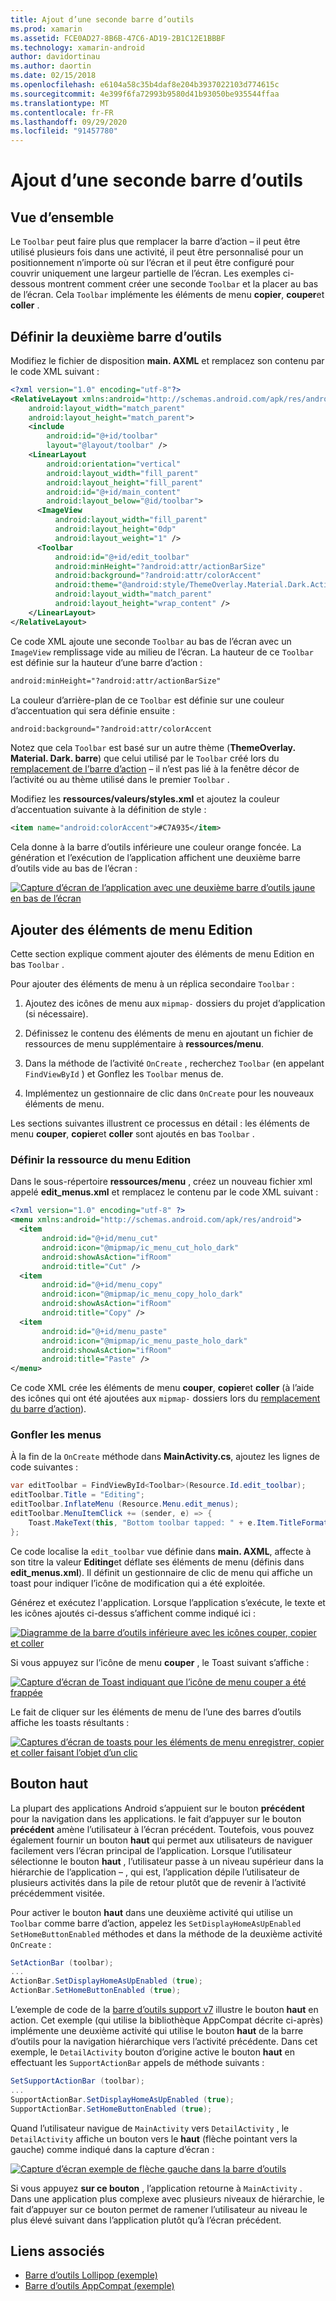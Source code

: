 ```yaml
---
title: Ajout d’une seconde barre d’outils
ms.prod: xamarin
ms.assetid: FCE0AD27-8B6B-47C6-AD19-2B1C12E1BBBF
ms.technology: xamarin-android
author: davidortinau
ms.author: daortin
ms.date: 02/15/2018
ms.openlocfilehash: e6104a58c35b4daf8e204b3937022103d774615c
ms.sourcegitcommit: 4e399f6fa72993b9580d41b93050be935544ffaa
ms.translationtype: MT
ms.contentlocale: fr-FR
ms.lasthandoff: 09/29/2020
ms.locfileid: "91457780"
---
```

# <a name="adding-a-second-toolbar"></a>Ajout d’une seconde barre d’outils

## <a name="overview"></a>Vue d’ensemble 

Le `Toolbar` peut faire plus que remplacer la barre d’action &ndash; il peut être utilisé plusieurs fois dans une activité, il peut être personnalisé pour un positionnement n’importe où sur l’écran et il peut être configuré pour couvrir uniquement une largeur partielle de l’écran. Les exemples ci-dessous montrent comment créer une seconde `Toolbar` et la placer au bas de l’écran. Cela `Toolbar` implémente les éléments de menu **copier**, **couper**et **coller** . 

## <a name="define-the-second-toolbar"></a>Définir la deuxième barre d’outils 

Modifiez le fichier de disposition **main. AXML** et remplacez son contenu par le code XML suivant :

```xml
<?xml version="1.0" encoding="utf-8"?>
<RelativeLayout xmlns:android="http://schemas.android.com/apk/res/android"
    android:layout_width="match_parent"
    android:layout_height="match_parent">
    <include
        android:id="@+id/toolbar"
        layout="@layout/toolbar" />
    <LinearLayout
        android:orientation="vertical"
        android:layout_width="fill_parent"
        android:layout_height="fill_parent"
        android:id="@+id/main_content"
        android:layout_below="@id/toolbar">
      <ImageView
          android:layout_width="fill_parent"
          android:layout_height="0dp"
          android:layout_weight="1" />
      <Toolbar
          android:id="@+id/edit_toolbar"
          android:minHeight="?android:attr/actionBarSize"
          android:background="?android:attr/colorAccent"
          android:theme="@android:style/ThemeOverlay.Material.Dark.ActionBar"
          android:layout_width="match_parent"
          android:layout_height="wrap_content" />
    </LinearLayout>
</RelativeLayout>
```

Ce code XML ajoute une seconde `Toolbar` au bas de l’écran avec un `ImageView` remplissage vide au milieu de l’écran. La hauteur de ce `Toolbar` est définie sur la hauteur d’une barre d’action : 

```xml
android:minHeight="?android:attr/actionBarSize"
```

La couleur d’arrière-plan de ce `Toolbar` est définie sur une couleur d’accentuation qui sera définie ensuite :

```xml
android:background="?android:attr/colorAccent
```

Notez que cela `Toolbar` est basé sur un autre thème (**ThemeOverlay. Material. Dark. barre**) que celui utilisé par le `Toolbar` créé lors du [remplacement de l’barre d’action](~/android/user-interface/controls/tool-bar/replacing-the-action-bar.md) &ndash; il n’est pas lié à la fenêtre décor de l’activité ou au thème utilisé dans le premier `Toolbar` .

Modifiez les **ressources/valeurs/styles.xml** et ajoutez la couleur d’accentuation suivante à la définition de style : 

```xml
<item name="android:colorAccent">#C7A935</item>
```

Cela donne à la barre d’outils inférieure une couleur orange foncée. La génération et l’exécution de l’application affichent une deuxième barre d’outils vide au bas de l’écran : 

[![Capture d’écran de l’application avec une deuxième barre d’outils jaune en bas de l’écran](adding-a-second-toolbar-images/01-second-toolbar-sml.png)](adding-a-second-toolbar-images/01-second-toolbar.png#lightbox)

## <a name="add-edit-menu-items"></a>Ajouter des éléments de menu Edition 

Cette section explique comment ajouter des éléments de menu Edition en bas `Toolbar` . 

Pour ajouter des éléments de menu à un réplica secondaire `Toolbar` : 

1. Ajoutez des icônes de menu aux `mipmap-` dossiers du projet d’application (si nécessaire).

2. Définissez le contenu des éléments de menu en ajoutant un fichier de ressources de menu supplémentaire à **ressources/menu**. 

3. Dans la méthode de l’activité `OnCreate` , recherchez `Toolbar` (en appelant `FindViewById` ) et Gonflez les `Toolbar` menus de.

4. Implémentez un gestionnaire de clic dans `OnCreate` pour les nouveaux éléments de menu. 

Les sections suivantes illustrent ce processus en détail : les éléments de menu **couper**, **copier**et **coller** sont ajoutés en bas `Toolbar` . 

### <a name="define-the-edit-menu-resource"></a>Définir la ressource du menu Edition

Dans le sous-répertoire **ressources/menu** , créez un nouveau fichier xml appelé **edit_menus.xml** et remplacez le contenu par le code XML suivant :

```xml
<?xml version="1.0" encoding="utf-8" ?>
<menu xmlns:android="http://schemas.android.com/apk/res/android">
  <item
       android:id="@+id/menu_cut"
       android:icon="@mipmap/ic_menu_cut_holo_dark"
       android:showAsAction="ifRoom"
       android:title="Cut" />
  <item
       android:id="@+id/menu_copy"
       android:icon="@mipmap/ic_menu_copy_holo_dark"
       android:showAsAction="ifRoom"
       android:title="Copy" />
  <item
       android:id="@+id/menu_paste"
       android:icon="@mipmap/ic_menu_paste_holo_dark"
       android:showAsAction="ifRoom"
       android:title="Paste" />
</menu>
```

Ce code XML crée les éléments de menu **couper**, **copier**et **coller** (à l’aide des icônes qui ont été ajoutées aux `mipmap-` dossiers lors du [remplacement du barre d’action](~/android/user-interface/controls/tool-bar/replacing-the-action-bar.md)).

### <a name="inflate-the-menus"></a>Gonfler les menus

À la fin de la `OnCreate` méthode dans **MainActivity.cs**, ajoutez les lignes de code suivantes : 

```csharp
var editToolbar = FindViewById<Toolbar>(Resource.Id.edit_toolbar);
editToolbar.Title = "Editing";
editToolbar.InflateMenu (Resource.Menu.edit_menus);
editToolbar.MenuItemClick += (sender, e) => {
    Toast.MakeText(this, "Bottom toolbar tapped: " + e.Item.TitleFormatted, ToastLength.Short).Show();
};
```

Ce code localise la `edit_toolbar` vue définie dans **main. AXML**, affecte à son titre la valeur **Editing**et déflate ses éléments de menu (définis dans **edit_menus.xml**). Il définit un gestionnaire de clic de menu qui affiche un toast pour indiquer l’icône de modification qui a été exploitée. 

Générez et exécutez l'application. Lorsque l’application s’exécute, le texte et les icônes ajoutés ci-dessus s’affichent comme indiqué ici : 

[![Diagramme de la barre d’outils inférieure avec les icônes couper, copier et coller](adding-a-second-toolbar-images/02-bottom-toolbar-sml.png)](adding-a-second-toolbar-images/02-bottom-toolbar.png#lightbox)

Si vous appuyez sur l’icône de menu **couper** , le Toast suivant s’affiche : 

[![Capture d’écran de Toast indiquant que l’icône de menu couper a été frappée](adding-a-second-toolbar-images/03-bottom-tapped-sml.png)](adding-a-second-toolbar-images/03-bottom-tapped.png#lightbox)

Le fait de cliquer sur les éléments de menu de l’une des barres d’outils affiche les toasts résultants : 

[![Captures d’écran de toasts pour les éléments de menu enregistrer, copier et coller faisant l’objet d’un clic](adding-a-second-toolbar-images/04-menu-action-sml.png)](adding-a-second-toolbar-images/04-menu-action.png#lightbox)

## <a name="the-up-button"></a>Bouton haut 

La plupart des applications Android s’appuient sur le bouton **précédent** pour la navigation dans les applications. le fait d’appuyer sur le bouton **précédent** amène l’utilisateur à l’écran précédent.
Toutefois, vous pouvez également fournir un bouton **haut** qui permet aux utilisateurs de naviguer facilement vers l’écran principal de l’application. Lorsque l’utilisateur sélectionne le bouton **haut** , l’utilisateur passe à un niveau supérieur dans la hiérarchie de l’application &ndash; , qui est, l’application dépile l’utilisateur de plusieurs activités dans la pile de retour plutôt que de revenir à l’activité précédemment visitée. 

Pour activer le bouton **haut** dans une deuxième activité qui utilise un `Toolbar` comme barre d’action, appelez les `SetDisplayHomeAsUpEnabled` `SetHomeButtonEnabled` méthodes et dans la méthode de la deuxième activité `OnCreate` :

```csharp
SetActionBar (toolbar);
...
ActionBar.SetDisplayHomeAsUpEnabled (true);
ActionBar.SetHomeButtonEnabled (true);
```

L’exemple de code de la [barre d’outils support v7](/samples/xamarin/monodroid-samples/supportv7-appcompat-toolbar) illustre le bouton **haut** en action. Cet exemple (qui utilise la bibliothèque AppCompat décrite ci-après) implémente une deuxième activité qui utilise le bouton **haut** de la barre d’outils pour la navigation hiérarchique vers l’activité précédente. Dans cet exemple, le `DetailActivity` bouton d’origine active le bouton **haut** en effectuant les `SupportActionBar` appels de méthode suivants : 

```csharp
SetSupportActionBar (toolbar);
...
SupportActionBar.SetDisplayHomeAsUpEnabled (true);
SupportActionBar.SetHomeButtonEnabled (true);
```

Quand l’utilisateur navigue de `MainActivity` vers `DetailActivity` , le `DetailActivity` affiche un bouton vers le **haut** (flèche pointant vers la gauche) comme indiqué dans la capture d’écran :

[![Capture d’écran exemple de flèche gauche dans la barre d’outils](adding-a-second-toolbar-images/05-up-button-sml.png)](adding-a-second-toolbar-images/05-up-button.png#lightbox)

Si vous appuyez **sur ce bouton** , l’application retourne à `MainActivity` . Dans une application plus complexe avec plusieurs niveaux de hiérarchie, le fait d’appuyer sur ce bouton permet de ramener l’utilisateur au niveau le plus élevé suivant dans l’application plutôt qu’à l’écran précédent. 

## <a name="related-links"></a>Liens associés

- [Barre d’outils Lollipop (exemple)](/samples/xamarin/monodroid-samples/android50-toolbar)
- [Barre d’outils AppCompat (exemple)](/samples/xamarin/monodroid-samples/supportv7-appcompat-toolbar)